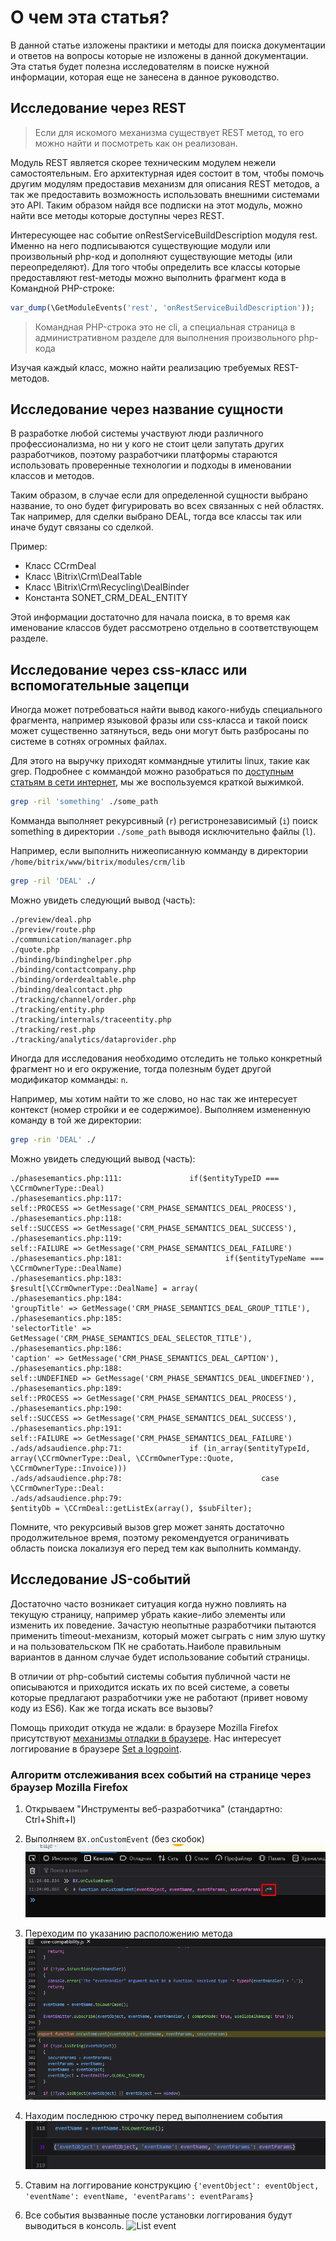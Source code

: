 # О чем эта статья?

В данной статье изложены практики и методы для поиска документации и ответов на вопросы которые не изложены в данной документации. Эта статья будет полезна исследователям в поиске нужной информации, которая еще не занесена в данное руководство.

## Исследование через REST

>Если для искомого механизма существует REST метод, то его можно найти и посмотреть как он реализован. 

Модуль REST является скорее техническим модулем нежели самостоятельным. Его архитектурная идея состоит в том, чтобы помочь другим модулям предоставив механизм для описания REST методов, а так же предоставить возможность использовать внешними системами это API. Таким образом найдя все подписки на этот модуль, можно найти все методы которые доступны через REST. 

Интересующее нас событие onRestServiceBuildDescription модуля rest. Именно на него подписываются существующие модули или произвольный php-код и дополняют существующие методы (или переопределяют). Для того чтобы определить все классы которые предоставляют rest-методы можно выполнить фрагмент кода в Командной PHP-строке:

```php
var_dump(\GetModuleEvents('rest', 'onRestServiceBuildDescription')); 
```
>Командная PHP-строка это не cli, а специальная страница в административном разделе для выполнения произвольного php-кода

Изучая каждый класс, можно найти реализацию требуемых REST-методов.

## Исследование через название сущности

В разработке любой системы участвуют люди различного профессионализма, но ни у кого не стоит цели запутать других разработчиков, поэтому разработчики платформы стараются использовать проверенные технологии и подходы в именовании классов и методов.

Таким образом, в случае если для определенной сущности выбрано название, то оно будет фигурировать во всех связанных с ней областях. Так например, для сделки выбрано DEAL, тогда все классы так или иначе будут связаны со сделкой.

Пример:
* Класс CCrmDeal
* Класс \Bitrix\Crm\DealTable
* Класс \Bitrix\Crm\Recycling\DealBinder
* Константа SONET_CRM_DEAL_ENTITY

Этой информации достаточно для начала поиска, в то время как именование классов будет рассмотрено отдельно в соответствующем разделе.

## Исследование через css-класс или вспомогательные зацепци

Иногда может потребоваться найти вывод какого-нибудь специального фрагмента, например языковой фразы или css-класса и такой поиск может существенно затянуться, ведь они могут быть разбросаны по системе в сотнях огромных файлах.

Для этого на выручку приходят коммандные утилиты linux, такие как grep. Подробнее с коммандой можно разобраться по [доступным статьям в сети интернет](https://losst.ru/gerp-poisk-vnutri-fajlov-v-linux), мы же воспользуемся краткой выжимкой.

```bash
grep -ril 'something' ./some_path
```

Комманда выполняет рекурсивный (``r``) регистронезависимый (``i``) поиск something в директории ``./some_path`` выводя исключительно файлы (``l``). 

Например, если выполнить нижеописанную комманду в директории ``/home/bitrix/www/bitrix/modules/crm/lib`` 

```bash
grep -ril 'DEAL' ./
```

Можно увидеть следующий вывод (часть):
```
./preview/deal.php
./preview/route.php
./communication/manager.php
./quote.php
./binding/bindinghelper.php
./binding/contactcompany.php
./binding/orderdealtable.php
./binding/dealcontact.php
./tracking/channel/order.php
./tracking/entity.php
./tracking/internals/traceentity.php
./tracking/rest.php
./tracking/analytics/dataprovider.php
```

Иногда для исследования необходимо отследить не только конкретный фрагмент но и его окружение, тогда полезным будет другой модификатор комманды: ``n``.

Например, мы хотим найти то же слово, но нас так же интересует контекст (номер стройки и ее содержимое). Выполняем измененную команду в той же директории:  
```bash
grep -rin 'DEAL' ./
```

Можно увидеть следующий вывод (часть):
```
./phasesemantics.php:111:               if($entityTypeID === \CCrmOwnerType::Deal)
./phasesemantics.php:117:                                               self::PROCESS => GetMessage('CRM_PHASE_SEMANTICS_DEAL_PROCESS'),
./phasesemantics.php:118:                                               self::SUCCESS => GetMessage('CRM_PHASE_SEMANTICS_DEAL_SUCCESS'),
./phasesemantics.php:119:                                               self::FAILURE => GetMessage('CRM_PHASE_SEMANTICS_DEAL_FAILURE')
./phasesemantics.php:181:                       if($entityTypeName === \CCrmOwnerType::DealName)
./phasesemantics.php:183:                               $result[\CCrmOwnerType::DealName] = array(
./phasesemantics.php:184:                                       'groupTitle' => GetMessage('CRM_PHASE_SEMANTICS_DEAL_GROUP_TITLE'),
./phasesemantics.php:185:                                       'selectorTitle' => GetMessage('CRM_PHASE_SEMANTICS_DEAL_SELECTOR_TITLE'),
./phasesemantics.php:186:                                       'caption' => GetMessage('CRM_PHASE_SEMANTICS_DEAL_CAPTION'),
./phasesemantics.php:188:                                               self::UNDEFINED => GetMessage('CRM_PHASE_SEMANTICS_DEAL_UNDEFINED'),
./phasesemantics.php:189:                                               self::PROCESS => GetMessage('CRM_PHASE_SEMANTICS_DEAL_PROCESS'),
./phasesemantics.php:190:                                               self::SUCCESS => GetMessage('CRM_PHASE_SEMANTICS_DEAL_SUCCESS'),
./phasesemantics.php:191:                                               self::FAILURE => GetMessage('CRM_PHASE_SEMANTICS_DEAL_FAILURE')
./ads/adsaudience.php:71:               if (in_array($entityTypeId, array(\CCrmOwnerType::Deal, \CCrmOwnerType::Quote, \CCrmOwnerType::Invoice)))
./ads/adsaudience.php:78:                               case \CCrmOwnerType::Deal:
./ads/adsaudience.php:79:                                       $entityDb = \CCrmDeal::getListEx(array(), $subFilter);
```

Помните, что рекурсивый вызов grep может занять достаточно продолжительное время, поэтому рекомендуется ограничивать область поиска локализуя его перед тем как выполнить комманду.

## Исследование JS-событий

Достаточно часто возникает ситуация когда нужно повлиять на текущую страницу, например убрать какие-либо элементы или изменить их поведение.
Зачастую неопытные разработчики пытаются применить timeout-механизм, который может сыграть с ним злую шутку и на пользовательском ПК не сработать.Наиболе правильным вариантов в данном случае будет использование событий страницы. 

В отличии от php-событий системы события публичной части не описываются и приходится искать их по всей системе, а советы которые предлагают разработчики уже не работают (привет новому коду из ES6). Как же тогда искать все вызовы?

Помощь приходит откуда не ждали: в браузере Mozilla Firefox присутствуют [механизмы отладки в браузере](https://developer.mozilla.org/en-US/docs/Tools/Debugger). Нас интересует логгирование в браузере [Set a logpoint](https://developer.mozilla.org/en-US/docs/Tools/Debugger/Set_a_logpoint).


### Алгоритм отслеживания всех событий на странице через браузер Mozilla Firefox

1. Открываем "Инструменты веб-разработчика" (стандартно: Ctrl+Shift+I)

2. Выполняем ``BX.onCustomEvent`` (без скобок)
    ![BX onCustomEvent command](images/dbg_1.png)

3. Переходим по указанию расположению метода
    ![BX onCustomEvent place](images/dbg_2.png)

4. Находим последнюю строчку перед выполнением события
    ![Last event call](images/dbg_4.png)

5. Ставим на логгирование конструкцию
```{'eventObject': eventObject, 'eventName': eventName, 'eventParams': eventParams}```

6. Все события вызванные после установки логгирования будут выводиться в консоль.
    ![List event](images/dbg_5.png)


